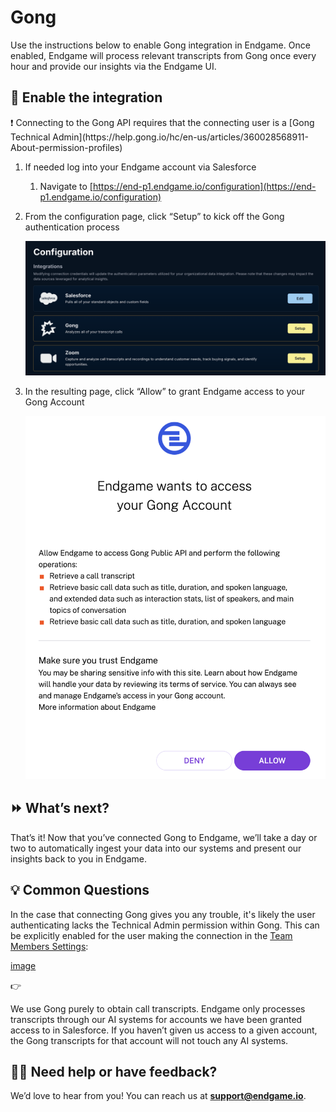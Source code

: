 # Gong

Use the instructions below to enable Gong integration in Endgame. Once enabled, Endgame will process relevant transcripts from Gong once every hour and provide our insights via the Endgame UI. 

## 🔌 Enable the integration

<aside>
❗ Connecting to the Gong API requires that the connecting user is a [Gong Technical Admin](https://help.gong.io/hc/en-us/articles/360028568911-About-permission-profiles)

</aside>

1. If needed log into your Endgame account via Salesforce
    1. Navigate to [https://end-p1.endgame.io/configuration](https://end-p1.endgame.io/configuration)
2. From the configuration page, click “Setup” to kick off the Gong authentication process

    
    ![image.png](Gong%203cf042f6424d41d7ba236f5a6397113f/image.png)
    

1. In the resulting page, click “Allow” to grant Endgame access to your Gong Account

    
    ![Untitled](Gong%203cf042f6424d41d7ba236f5a6397113f/Untitled.png)
    

## ⏩ What’s next?

That’s it! Now that you’ve connected Gong to Endgame, we’ll take a day or two to automatically ingest your data into our systems and present our insights back to you in Endgame.

## 💡 **Common Questions**

In the case that connecting Gong gives you any trouble, it's likely the user authenticating lacks the Technical Admin permission within Gong. This can be explicitly enabled for the user making the connection in the [Team Members Settings](https://app.gong.io/company/team-members):

[image](https://images.spr.so/cdn-cgi/imagedelivery/j42No7y-dcokJuNgXeA0ig/2538a37e-f7be-4e78-81bc-be6f9997ca76/image/w=1200,quality=90,fit=scale-down)

<aside>
👉

We use Gong purely to obtain call transcripts. Endgame only processes transcripts through our AI systems for accounts we have been granted access to in Salesforce. If you haven’t given us access to a given account, the Gong transcripts for that account will not touch any AI systems.

</aside>

## 💁‍♀️ Need help or have feedback?

We’d love to hear from you! You can reach us at [**support@endgame.io**](mailto:support@endgame.io).